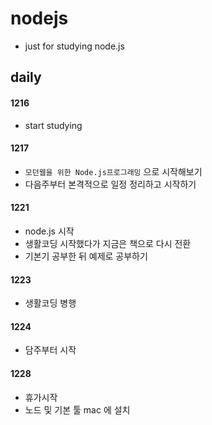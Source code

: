 # nodejs
- just for studying node.js



## daily

#### 1216

- start studying



#### 1217

- `모던웹을 위한 Node.js프로그래밍` 으로 시작해보기
- 다음주부터 본격적으로 일정 정리하고 시작하기



#### 1221

- node.js 시작
- 생활코딩 시작했다가 지금은 책으로 다시 전환
- 기본기 공부한 뒤 예제로 공부하기



#### 1223

- 생활코딩 병행



#### 1224

- 담주부터 시작



#### 1228

- 휴가시작
- 노드 및 기본 툴 mac 에 설치